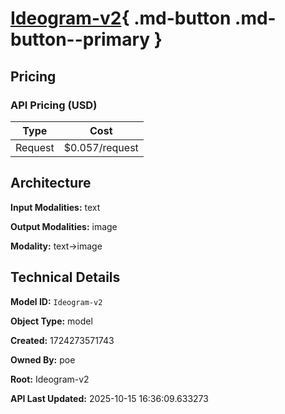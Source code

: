 # [Ideogram-v2](https://poe.com/Ideogram-v2){ .md-button .md-button--primary }

## Pricing

### API Pricing (USD)

| Type | Cost |
|------|------|
| Request | $0.057/request |

## Architecture

**Input Modalities:** text

**Output Modalities:** image

**Modality:** text->image


## Technical Details

**Model ID:** `Ideogram-v2`

**Object Type:** model

**Created:** 1724273571743

**Owned By:** poe

**Root:** Ideogram-v2

**API Last Updated:** 2025-10-15 16:36:09.633273
